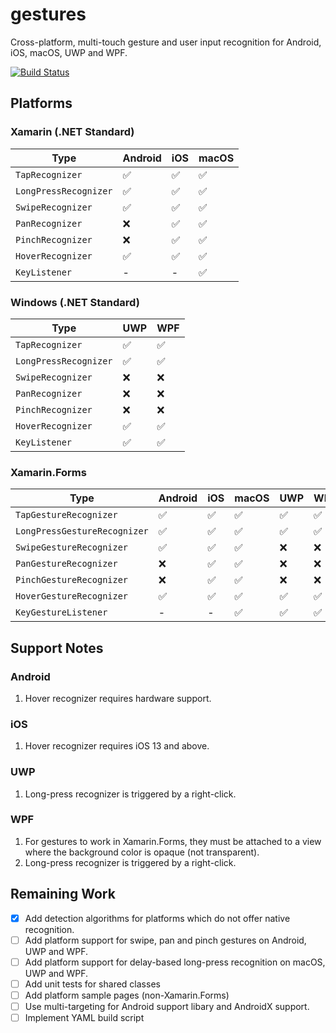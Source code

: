 # gestures
Cross-platform, multi-touch gesture and user input recognition for Android, iOS, macOS, UWP and WPF.

[![Build Status](https://dev.azure.com/velocitysystems/gestures/_apis/build/status/velocitysystems.gestures?branchName=master)](https://dev.azure.com/velocitysystems/gestures/_build/latest?definitionId=1&branchName=master)

## Platforms

### Xamarin (.NET Standard)
|Type|Android|iOS|macOS|
|---|---|---|---|
|`TapRecognizer`|✅|✅|✅|
|`LongPressRecognizer`|✅|✅|✅|
|`SwipeRecognizer`|✅|✅|✅|
|`PanRecognizer`|❌|✅|✅|
|`PinchRecognizer`|❌|✅|✅|
|`HoverRecognizer`|✅|✅|✅|
|`KeyListener`|-|-|✅|

### Windows (.NET Standard)
|Type|UWP|WPF|
|---|---|---|
|`TapRecognizer`|✅|✅|
|`LongPressRecognizer`|✅|✅|
|`SwipeRecognizer`|❌|❌|
|`PanRecognizer`|❌|❌|
|`PinchRecognizer`|❌|❌|
|`HoverRecognizer`|✅|✅|
|`KeyListener`|✅|✅|

### Xamarin.Forms
|Type|Android|iOS|macOS|UWP|WPF|
|---|---|---|---|---|---|
|`TapGestureRecognizer`|✅|✅|✅|✅|✅|
|`LongPressGestureRecognizer`|✅|✅|✅|✅|✅|
|`SwipeGestureRecognizer`|✅|✅|✅|❌|❌|
|`PanGestureRecognizer`|❌|✅|✅|❌|❌|
|`PinchGestureRecognizer`|❌|✅|✅|❌|❌|
|`HoverGestureRecognizer`|✅|✅|✅|✅|✅|
|`KeyGestureListener`|-|-|✅|✅|✅|

## Support Notes

### Android
1. Hover recognizer requires hardware support.

### iOS
1. Hover recognizer requires iOS 13 and above.

### UWP
1. Long-press recognizer is triggered by a right-click.

### WPF
1. For gestures to work in Xamarin.Forms, they must be attached to a view where the background color is opaque (not transparent).
2. Long-press recognizer is triggered by a right-click.

## Remaining Work
- [X] Add detection algorithms for platforms which do not offer native recognition.
- [ ] Add platform support for swipe, pan and pinch gestures on Android, UWP and WPF.
- [ ] Add platform support for delay-based long-press recognition on macOS, UWP and WPF.
- [ ] Add unit tests for shared classes
- [ ] Add platform sample pages (non-Xamarin.Forms)
- [ ] Use multi-targeting for Android support libary and AndroidX support.
- [ ] Implement YAML build script